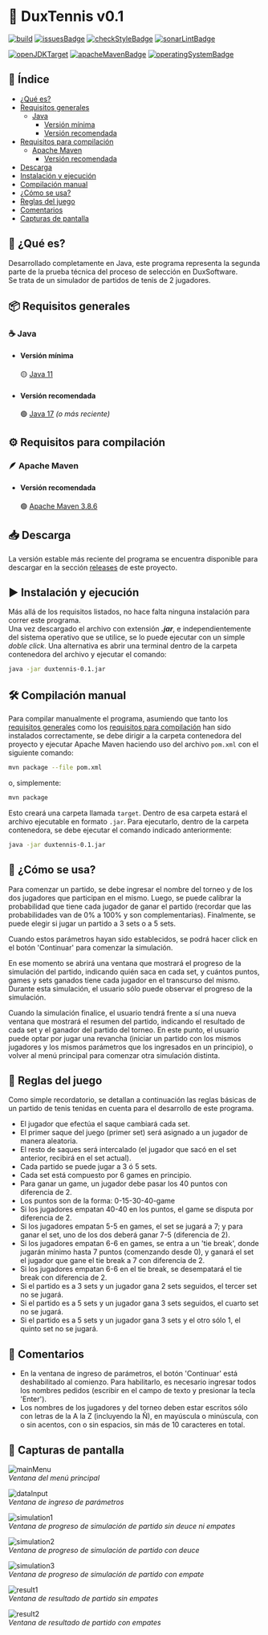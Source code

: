 # 🎾 DuxTennis v0.1

[![build](https://github.com/akmsw/duxtennis/actions/workflows/maven.yml/badge.svg?branch=develop)](https://github.com/akmsw/duxtennis/actions/workflows/maven.yml)
[![issuesBadge](https://img.shields.io/github/issues/akmsw/duxtennis.svg?logo=github)](https://github.com/akmsw/duxtennis/issues)
[![checkStyleBadge](https://img.shields.io/badge/checkstyle10.3.3-passing-brightgreen)](https://checkstyle.sourceforge.io/)
[![sonarLintBadge](https://img.shields.io/badge/sonarlint-passing-brightgreen?logo=sonarlint)](https://www.sonarlint.org/)

[![openJDKTarget](https://img.shields.io/badge/jdk-11%2B-red?logo=openjdk)](https://openjdk.org/projects/jdk/11/)
[![apacheMavenBadge](https://img.shields.io/badge/apache-maven-orange?logo=apachemaven)](https://maven.apache.org/)
[![operatingSystemBadge](https://img.shields.io/badge/os-cross--platform-blueviolet?logo=windows-terminal)](https://en.wikipedia.org/wiki/Cross-platform_software)

## 📜 Índice
- [¿Qué es?](https://github.com/akmsw/duxtennis#-qu%C3%A9-es)
- [Requisitos generales](https://github.com/akmsw/duxtennis#-requisitos-generales)
  - [Java](https://github.com/akmsw/duxtennis#-java)
    - [Versión mínima](https://github.com/akmsw/duxtennis#versi%C3%B3n-m%C3%ADnima)
    - [Versión recomendada](https://github.com/akmsw/duxtennis#versi%C3%B3n-recomendada)
- [Requisitos para compilación](https://github.com/akmsw/duxtennis#%EF%B8%8F-requisitos-para-compilaci%C3%B3n)
  - [Apache Maven](https://github.com/akmsw/duxtennis#-apache-maven)
    - [Versión recomendada](https://github.com/akmsw/duxtennis#versi%C3%B3n-recomendada-1)
- [Descarga](https://github.com/akmsw/duxtennis#-descarga)
- [Instalación y ejecución](https://github.com/akmsw/duxtennis#%EF%B8%8F-instalaci%C3%B3n-y-ejecuci%C3%B3n)
- [Compilación manual](https://github.com/akmsw/duxtennis#%EF%B8%8F-compilaci%C3%B3n-manual)
- [¿Cómo se usa?](https://github.com/akmsw/duxtennis#-c%C3%B3mo-se-usa)
- [Reglas del juego](https://github.com/akmsw/duxtennis#-reglas-del-juego)
- [Comentarios](https://github.com/akmsw/duxtennis#-comentarios)
- [Capturas de pantalla](https://github.com/akmsw/duxtennis#-capturas-de-pantalla)

## 🔎 ¿Qué es?
Desarrollado completamente en Java, este programa representa la segunda parte de la prueba técnica del proceso de selección en DuxSoftware.\
Se trata de un simulador de partidos de tenis de 2 jugadores.

## 📦 Requisitos generales
### ☕ Java
- #### Versión mínima
    🟡 [Java 11](https://www.oracle.com/ar/java/technologies/javase/jdk11-archive-downloads.html)
- #### Versión recomendada
    🟢 [Java 17](https://www.oracle.com/java/technologies/javase/jdk17-archive-downloads.html) *(o más reciente)*

## ⚙️ Requisitos para compilación
### 🪶 Apache Maven
- #### Versión recomendada
    🟢 [Apache Maven 3.8.6](https://maven.apache.org/download.cgi)

## 📥 Descarga
La versión estable más reciente del programa se encuentra disponible para descargar en la sección [releases](https://github.com/akmsw/duxtennis/releases) de este proyecto.

## ▶️ Instalación y ejecución
Más allá de los requisitos listados, no hace falta ninguna instalación para correr este programa.\
Una vez descargado el archivo con extensión ***.jar***, e independientemente del sistema operativo que se utilice, se lo puede ejecutar con un simple *doble click*.
Una alternativa es abrir una terminal dentro de la carpeta contenedora del archivo y ejecutar el comando:
```bash
java -jar duxtennis-0.1.jar
```

## 🛠️ Compilación manual
Para compilar manualmente el programa, asumiendo que tanto los [requisitos generales](https://github.com/akmsw/duxtennis#-requisitos-generales) como los [requisitos para compilación](https://github.com/akmsw/duxtennis#%EF%B8%8F-requisitos-para-compilaci%C3%B3n) han sido instalados correctamente, se debe dirigir a la carpeta contenedora del proyecto y ejecutar Apache Maven haciendo uso del archivo `pom.xml` con el siguiente comando:
```bash
mvn package --file pom.xml
```
o, simplemente:
```bash
mvn package
```

Esto creará una carpeta llamada `target`. Dentro de esa carpeta estará el archivo ejecutable en formato `.jar`. Para ejecutarlo, dentro de la carpeta contenedora, se debe ejecutar el comando indicado anteriormente:
```bash
java -jar duxtennis-0.1.jar
```

## 📝 ¿Cómo se usa?
Para comenzar un partido, se debe ingresar el nombre del torneo y de los dos jugadores que participan en el mismo. Luego, se puede calibrar la probabilidad que tiene cada jugador de ganar el partido (recordar que las probabilidades van de 0% a 100% y son complementarias). Finalmente, se puede elegir si jugar un partido a 3 sets o a 5 sets.

Cuando estos parámetros hayan sido establecidos, se podrá hacer click en el botón 'Continuar' para comenzar la simulación.

En ese momento se abrirá una ventana que mostrará el progreso de la simulación del partido, indicando quién saca en cada set, y cuántos puntos, games y sets ganados tiene cada jugador en el transcurso del mismo. Durante esta simulación, el usuario sólo puede observar el progreso de la simulación.

Cuando la simulación finalice, el usuario tendrá frente a sí una nueva ventana que mostrará el resumen del partido, indicando el resultado de cada set y el ganador del partido del torneo. En este punto, el usuario puede optar por jugar una revancha (iniciar un partido con los mismos jugadores y los mismos parámetros que los ingresados en un principio), o volver al menú principal para comenzar otra simulación distinta.

## 📖 Reglas del juego
Como simple recordatorio, se detallan a continuación las reglas básicas de un partido de tenis tenidas en cuenta para el desarrollo de este programa.

- El jugador que efectúa el saque cambiará cada set.
- El primer saque del juego (primer set) será asignado a un jugador de manera aleatoria.
- El resto de saques será intercalado (el jugador que sacó en el set anterior, recibirá en el set actual).
- Cada partido se puede jugar a 3 ó 5 sets.
- Cada set está compuesto por 6 games en principio.
- Para ganar un game, un jugador debe pasar los 40 puntos con diferencia de 2.
- Los puntos son de la forma: 0-15-30-40-game
- Si los jugadores empatan 40-40 en los puntos, el game se disputa por diferencia de 2.
- Si los jugadores empatan 5-5 en games, el set se jugará a 7; y para ganar el set, uno de los dos deberá ganar 7-5 (diferencia de 2).
- Si los jugadores empatan 6-6 en games, se entra a un 'tie break', donde jugarán mínimo hasta 7 puntos (comenzando desde 0), y ganará el set el jugador que gane el tie break a 7 con diferencia de 2.
- Si los jugadores empatan 6-6 en el tie break, se desempatará el tie break con diferencia de 2.
- Si el partido es a 3 sets y un jugador gana 2 sets seguidos, el tercer set no se jugará.
- Si el partido es a 5 sets y un jugador gana 3 sets seguidos, el cuarto set no se jugará.
- Si el partido es a 5 sets y un jugador gana 3 sets y el otro sólo 1, el quinto set no se jugará.

## 💬 Comentarios
- En la ventana de ingreso de parámetros, el botón 'Continuar' está deshabilitado al comienzo. Para habilitarlo, es necesario ingresar todos los nombres pedidos (escribir en el campo de texto y presionar la tecla 'Enter').
- Los nombres de los jugadores y del torneo deben estar escritos sólo con letras de la A la Z (incluyendo la Ñ), en mayúscula o minúscula, con o sin acentos, con o sin espacios, sin más de 10 caracteres en total.

## 📸 Capturas de pantalla
![mainMenu](./src/main/res/img/readme/ss1.png)\
*Ventana del menú principal*

![dataInput](./src/main/res/img/readme/ss2.png)\
*Ventana de ingreso de parámetros*

![simulation1](./src/main/res/img/readme/ss3.png)\
*Ventana de progreso de simulación de partido sin deuce ni empates*

![simulation2](./src/main/res/img/readme/ss4.png)\
*Ventana de progreso de simulación de partido con deuce*

![simulation3](./src/main/res/img/readme/ss5.png)\
*Ventana de progreso de simulación de partido con empate*

![result1](./src/main/res/img/readme/ss6.png)\
*Ventana de resultado de partido sin empates*

![result2](./src/main/res/img/readme/ss7.png)\
*Ventana de resultado de partido con empates*
